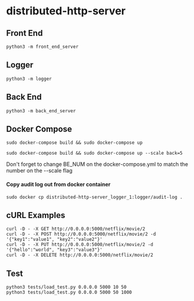 # distributed-http-server

## Front End
```
python3 -m front_end_server
```

## Logger
```
python3 -m logger
```

## Back End
```
python3 -m back_end_server
```

## Docker Compose
```
sudo docker-compose build && sudo docker-compose up

sudo docker-compose build && sudo docker-compose up --scale back=5
```
Don't forget to change BE_NUM on the docker-compose.yml to match the number on the --scale flag

#### Copy audit log out from docker container
```
sudo docker cp distributed-http-server_logger_1:logger/audit-log .
```

## cURL Examples
```
curl -D - -X GET http://0.0.0.0:5000/netflix/movie/2
curl -D - -X POST http://0.0.0.0:5000/netflix/movie/2 -d '{"key1":"value1", "key2":"value2"}'
curl -D - -X PUT http://0.0.0.0:5000/netflix/movie/2 -d '{"hello":"world", "key3":"value3"}'
curl -D - -X DELETE http://0.0.0.0:5000/netflix/movie/2
```

## Test
```
python3 tests/load_test.py 0.0.0.0 5000 10 50
python3 tests/load_test.py 0.0.0.0 5000 50 1000
```
